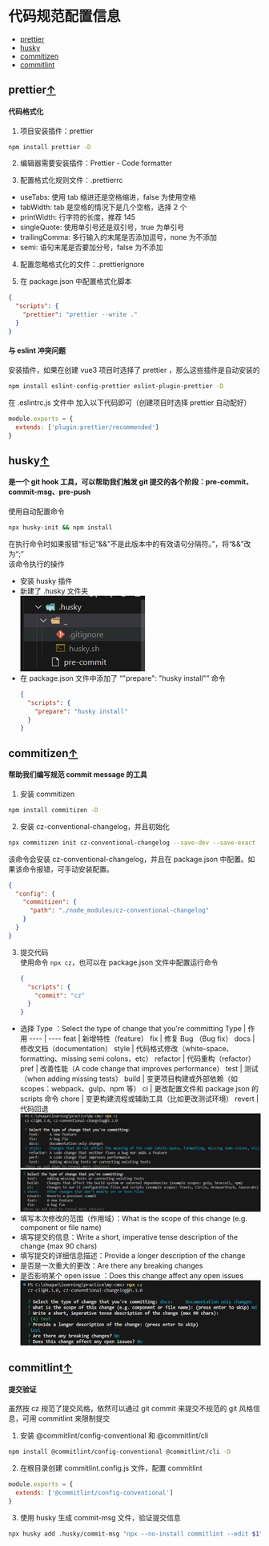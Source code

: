 # 代码规范配置信息

- [prettier](#prettier↑)
- [husky](#husky↑)
- [commitizen](#commitizen↑)
- [commitlint](#commitlint↑)

## prettier[↑](#代码规范配置信息)

#### 代码格式化

1. 项目安装插件：prettier

```bash
npm install prettier -D
```

2. 编辑器需要安装插件：Prettier - Code formatter

3. 配置格式化规则文件：.prettierrc

- useTabs: 使用 tab 缩进还是空格缩进，false 为使用空格
- tabWidth: tab 是空格的情况下是几个空格，选择 2 个
- printWidth: 行字符的长度，推荐 145
- singleQuote: 使用单引号还是双引号，true 为单引号
- trailingComma: 多行输入的末尾是否添加逗号，none 为不添加
- semi: 语句末尾是否要加分号，false 为不添加

4. 配置忽略格式化的文件：.prettierignore

5. 在 package.json 中配置格式化脚本

```json
{
  "scripts": {
    "prettier": "prettier --write ."
  }
}
```

#### 与 eslint 冲突问题

安装插件，如果在创建 vue3 项目时选择了 prettier ，那么这些插件是自动安装的

```bash
npm install eslint-config-prettier eslint-plugin-prettier -D
```

在 .eslintrc.js 文件中 加入以下代码即可（创建项目时选择 prettier 自动配好）

```javascript
module.exports = {
  extends: ['plugin:prettier/recommended']
}
```

## husky[↑](#代码规范配置信息)

#### 是一个 git hook 工具，可以帮助我们触发 git 提交的各个阶段：pre-commit、commit-msg、pre-push

使用自动配置命令

```bash
npx husky-init && npm install
```

在执行命令时如果报错“标记“&&”不是此版本中的有效语句分隔符。”，将“&&”改为“;”  
该命令执行的操作

- 安装 husky 插件
- 新建了 .husky 文件夹  
  ![husky_pic_0](./src/assets/md_img/husky_pic_0.jpg 'husky_pic_0')
- 在 package.json 文件中添加了 “"prepare": "husky install"” 命令
  ```json
  {
    "scripts": {
      "prepare": "husky install"
    }
  }
  ```

## commitizen[↑](#代码规范配置信息)

#### 帮助我们编写规范 commit message 的工具

1. 安装 commitizen

```bash
npm install commitizen -D
```

2. 安装 cz-conventional-changelog，并且初始化

```bash
npx commitizen init cz-conventional-changelog --save-dev --save-exact
```

该命令会安装 cz-conventional-changelog，并且在 package.json 中配置。如果该命令报错，可手动安装配置。

```json
{
  "config": {
    "commitizen": {
      "path": "./node_modules/cz-conventional-changelog"
    }
  }
}
```

3. 提交代码  
   使用命令 `npx cz`，也可以在 package.json 文件中配置运行命令
   ```json
   {
     "scripts": {
       "commit": "cz"
     }
   }
   ```

- 选择 Type ：Select the type of change that you're committing
  Type | 作用
  ---- | ----
  feat | 新增特性（feature）
  fix | 修复 Bug （Bug fix）
  docs | 修改文档（documentation）
  style | 代码格式修改（white-space、formatting、missing semi colons，etc）
  refactor | 代码重构（refactor）
  pref | 改善性能（A code change that improves performance）
  test | 测试（when adding missing tests）
  build | 变更项目构建或外部依赖（如 scopes：webpack、gulp、npm 等）
  ci | 更改配置文件和 package.json 的 scripts 命令
  chore | 变更构建流程或辅助工具（比如更改测试环境）
  revert | 代码回退
  ![cz_pic_0](./src/assets/md_img/cz_pic_0.jpg 'cz_pic_0')
  ![cz_pic_1](./src/assets/md_img/cz_pic_1.jpg 'cz_pic_1')
- 填写本次修改的范围（作用域）：What is the scope of this change (e.g. component or file name)
- 填写提交的信息：Write a short, imperative tense description of the change (max 90 chars)
- 填写提交的详细信息描述：Provide a longer description of the change
- 是否是一次重大的更改：Are there any breaking changes
- 是否影响某个 open issue ：Does this change affect any open issues
  ![cz_pic_2](./src/assets/md_img/cz_pic_2.jpg 'cz_pic_2')

## commitlint[↑](#代码规范配置信息)

#### 提交验证

虽然按 cz 规范了提交风格，依然可以通过 git commit 来提交不规范的 git 风格信息，可用 commitlint 来限制提交

1.  安装 @commitlint/config-conventional 和 @commitlint/cli

```bash
npm install @commitlint/config-conventional @commitlint/cli -D
```

2. 在根目录创建 commitlint.config.js 文件，配置 commitlint

```javascript
module.exports = {
  extends: ['@commitlint/config-conventional']
}
```

3. 使用 husky 生成 commit-msg 文件，验证提交信息

```bash
npx husky add .husky/commit-msg "npx --no-install commitlint --edit $1"
```
